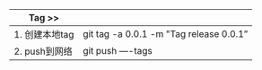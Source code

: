 | Tag >> |  |
| --- | --- |
| 1. 创建本地tag | git tag -a 0.0.1 -m "Tag release 0.0.1” |
| 2. push到网络 | git push —-tags |

